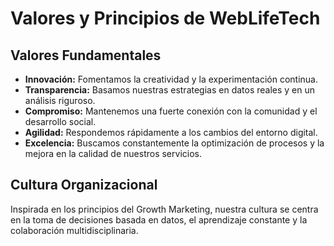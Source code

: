 # Valores y Principios de WebLifeTech

## Valores Fundamentales
- **Innovación:** Fomentamos la creatividad y la experimentación continua.
- **Transparencia:** Basamos nuestras estrategias en datos reales y en un análisis riguroso.
- **Compromiso:** Mantenemos una fuerte conexión con la comunidad y el desarrollo social.
- **Agilidad:** Respondemos rápidamente a los cambios del entorno digital.
- **Excelencia:** Buscamos constantemente la optimización de procesos y la mejora en la calidad de nuestros servicios.

## Cultura Organizacional
Inspirada en los principios del Growth Marketing, nuestra cultura se centra en la toma de decisiones basada en datos, el aprendizaje constante y la colaboración multidisciplinaria.
